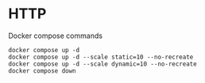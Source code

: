# HTTP

Docker compose commands

```
docker compose up -d
docker compose up -d --scale static=10 --no-recreate
docker compose up -d --scale dynamic=10 --no-recreate
docker compose down
```